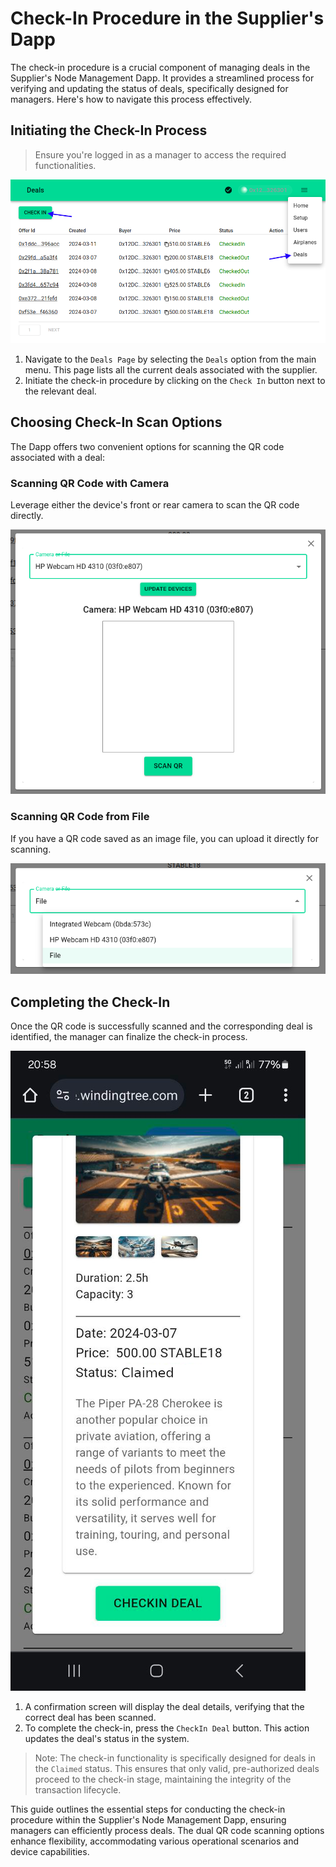 # Check-In Procedure in the Supplier's Dapp

The check-in procedure is a crucial component of managing deals in the Supplier's Node Management Dapp. It provides a streamlined process for verifying and updating the status of deals, specifically designed for managers. Here's how to navigate this process effectively.

## Initiating the Check-In Process

> Ensure you're logged in as a manager to access the required functionalities.

![Deals Page](./assets/dapp-manager-checkin-start.png)

1. Navigate to the `Deals Page` by selecting the `Deals` option from the main menu. This page lists all the current deals associated with the supplier.
2. Initiate the check-in procedure by clicking on the `Check In` button next to the relevant deal.

## Choosing Check-In Scan Options

The Dapp offers two convenient options for scanning the QR code associated with a deal:

### Scanning QR Code with Camera

Leverage either the device's front or rear camera to scan the QR code directly.

![Scan Options Camera](./assets/dapp-manager-qr-cam.png)

### Scanning QR Code from File

If you have a QR code saved as an image file, you can upload it directly for scanning.

![Scan Options File](./assets/dapp-manager-qr-file.png)

## Completing the Check-In

Once the QR code is successfully scanned and the corresponding deal is identified, the manager can finalize the check-in process.

![Check In](./assets/dapp-manager-checkin-send.png)

1. A confirmation screen will display the deal details, verifying that the correct deal has been scanned.
2. To complete the check-in, press the `CheckIn Deal` button. This action updates the deal's status in the system.

> Note: The check-in functionality is specifically designed for deals in the `Claimed` status. This ensures that only valid, pre-authorized deals proceed to the check-in stage, maintaining the integrity of the transaction lifecycle.

This guide outlines the essential steps for conducting the check-in procedure within the Supplier's Node Management Dapp, ensuring managers can efficiently process deals. The dual QR code scanning options enhance flexibility, accommodating various operational scenarios and device capabilities.
